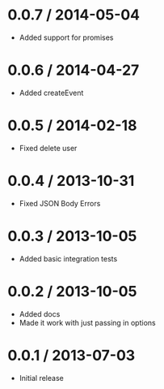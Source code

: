 
0.0.7 / 2014-05-04
==================

  * Added support for promises

0.0.6 / 2014-04-27
==================

  * Added createEvent

0.0.5 / 2014-02-18
==================

  * Fixed delete user

0.0.4 / 2013-10-31
==================

  * Fixed JSON Body Errors

0.0.3 / 2013-10-05
==================

  * Added basic integration tests

0.0.2 / 2013-10-05
==================

  * Added docs
  * Made it work with just passing in options

0.0.1 / 2013-07-03
==================

  * Initial release
